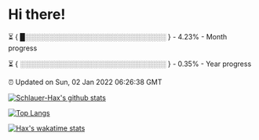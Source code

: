 # Hi there!

⏳ { █░░░░░░░░░░░░░░░░░░░░░░░░░░░░░ } - 4.23% - Month progress

⏳ { ░░░░░░░░░░░░░░░░░░░░░░░░░░░░░░ } - 0.35% - Year progress

⏰ Updated on Sun, 02 Jan 2022 06:26:38 GMT


[![Schlauer-Hax's github stats](https://github-readme-stats.vercel.app/api?username=Schlauer-Hax&show_icons=true&theme=dark&count_private=true)](https://github.com/Schlauer-Hax)


[![Top Langs](https://github-readme-stats.vercel.app/api/top-langs/?username=Schlauer-Hax&layout=compact&theme=dark)](https://github.com/Schlauer-Hax?tab=repositories)


[![Hax's wakatime stats](https://github-readme-stats.vercel.app/api/wakatime?username=Hax&theme=dark)](https://wakatime.com/@Hax)

